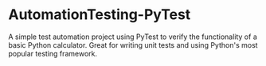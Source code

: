 # AutomationTesting-PyTest
A simple test automation project using PyTest to verify the functionality of a basic Python calculator. Great for writing unit tests and using Python's most popular testing framework.
